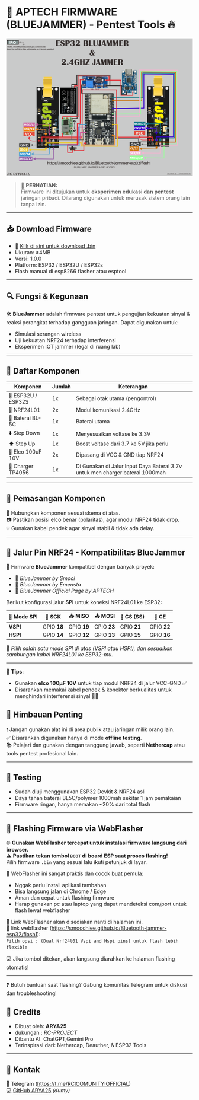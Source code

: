 # 📡 APTECH FIRMWARE (BLUEJAMMER) - Pentest Tools 🔥

![Skema BlueJammer](./skemabt.png)

> 🚨 **PERHATIAN:**  
> Firmware ini ditujukan untuk **eksperimen edukasi dan pentest** jaringan pribadi. Dilarang digunakan untuk merusak sistem orang lain tanpa izin.

---

## 📥 Download Firmware

- 🔗 [Klik di sini untuk download .bin](./bluejammer.bin)
- Ukuran: ±4MB
- Versi: 1.0.0
- Platform: ESP32 / ESP32U / ESP32s
- Flash manual di esp8266 flasher atau esptool

---

## 🔍 Fungsi & Kegunaan

🛠️ **BlueJammer** adalah firmware pentest untuk pengujian kekuatan sinyal & reaksi perangkat terhadap gangguan jaringan. Dapat digunakan untuk:

- Simulasi serangan wireless
- Uji kekuatan NRF24 terhadap interferensi
- Eksperimen IOT jammer (legal di ruang lab)

---

## 🧰 Daftar Komponen

| Komponen         | Jumlah | Keterangan                          |
|------------------|--------|-------------------------------------|
| 🔌 ESP32U / ESP32S | 1x     | Sebagai otak utama (pengontrol)     |
| 📡 NRF24L01       | 2x     | Modul komunikasi 2.4GHz             |
| 🔋 Baterai BL-5C   | 1x     | Baterai utama                        |
| ⬇️ Step Down      | 1x     | Menyesuaikan voltase ke 3.3V        |
| ⬆️ Step Up        | 1x     | Boost voltase dari 3.7 ke 5V jika perlu |
| 🧯 Elco 100uF 10V  | 2x     | Dipasang di VCC & GND tiap NRF24    |
| 🪫 Charger TP4056  | 1x     |   Di Gunakan di Jalur Input Daya Baterai 3.7v untuk men charger baterai 1000mah

---

## 🔌 Pemasangan Komponen

🔧 Hubungkan komponen sesuai skema di atas.  
📷 Pastikan posisi elco benar (polaritas), agar modul NRF24 tidak drop.  
💡 Gunakan kabel pendek agar sinyal stabil & tidak ada delay.

---

## 📌 Jalur Pin NRF24 - Kompatibilitas BlueJammer

🧠 Firmware **BlueJammer** kompatibel dengan banyak proyek:

- 🔹 *BlueJammer by Smoci*  
- 🔸 *BlueJammer by Emensta*  
- 🧩 *BlueJammer Official Page by APTECH*

Berikut konfigurasi jalur **SPI** untuk koneksi NRF24L01 ke ESP32:

| 🧷 **Mode SPI** | 🧩 **SCK** | 📥 **MISO** | 📤 **MOSI** | 🎯 **CS (SS)** | 📶 **CE** |
|----------------|-----------|------------|-------------|----------------|-----------|
| **VSPI**        | GPIO **18** | GPIO **19** | GPIO **23**  | GPIO **21**     | GPIO **22** |
| **HSPI**        | GPIO **14** | GPIO **12** | GPIO **13**  | GPIO **15**     | GPIO **16** |

📢 *Pilih salah satu mode SPI di atas (VSPI atau HSPI), dan sesuaikan sambungan kabel NRF24L01 ke ESP32-mu.*

---

🔧 **Tips**:

- Gunakan **elco 100µF 10V** untuk tiap modul NRF24 di jalur VCC-GND ✅  
- Disarankan memakai kabel pendek & konektor berkualitas untuk menghindari interferensi sinyal 🚫📶

## 📢 Himbauan Penting

❗ Jangan gunakan alat ini di area publik atau jaringan milik orang lain.  
✅ Disarankan digunakan hanya di mode **offline testing**.  
📚 Pelajari dan gunakan dengan tanggung jawab, seperti **Nethercap** atau tools pentest profesional lain.

---

## 🧪 Testing

- Sudah diuji menggunakan ESP32 Devkit & NRF24 asli
- Daya tahan baterai BL5C/polymer 1000mah sekitar 1 jam pemakaian
- Firmware ringan, hanya memakan ~20% dari total flash

---

## 🚀 Flashing Firmware via WebFlasher

🌐 **Gunakan WebFlasher tercepat untuk instalasi firmware langsung dari browser.**  
⚠️ **Pastikan tekan tombol `BOOT` di board ESP saat proses flashing!**  
Pilih firmware `.bin` yang sesuai lalu ikuti petunjuk di layar.

🔧 WebFlasher ini sangat praktis dan cocok buat pemula:  
- Nggak perlu install aplikasi tambahan  
- Bisa langsung jalan di Chrome / Edge  
- Aman dan cepat untuk flashing firmware
- Harap gunakan pc atau laptop yang dapat mendeteksi com/port untuk flash lewat webflasher

📎 Link WebFlasher akan disediakan nanti di halaman ini.  
📌 link webflasher (https://smoochiee.github.io/Bluetooth-jammer-esp32/flash1):  
`Pilih opsi : (Dual Nrf24l01 Vspi and Hspi pins) untuk flash lebih flexible`

💻 Jika tombol ditekan, akan langsung diarahkan ke halaman flashing otomatis!

---

❓ Butuh bantuan saat flashing? Gabung komunitas Telegram untuk diskusi dan troubleshooting!

## 🤝 Credits

- Dibuat oleh: **ARYA25**
- dukungan : *RC-PROJECT*
- Dibantu AI: ChatGPT,Gemini Pro
- Terinspirasi dari: Nethercap, Deauther, & ESP32 Tools

---

## 💬 Kontak

📧 Telegram (https://t.me/RClCOMUNITYIOFFICIAL)  
💻 [GitHub ARYA25](https://github.com/...) *(dumy)*
